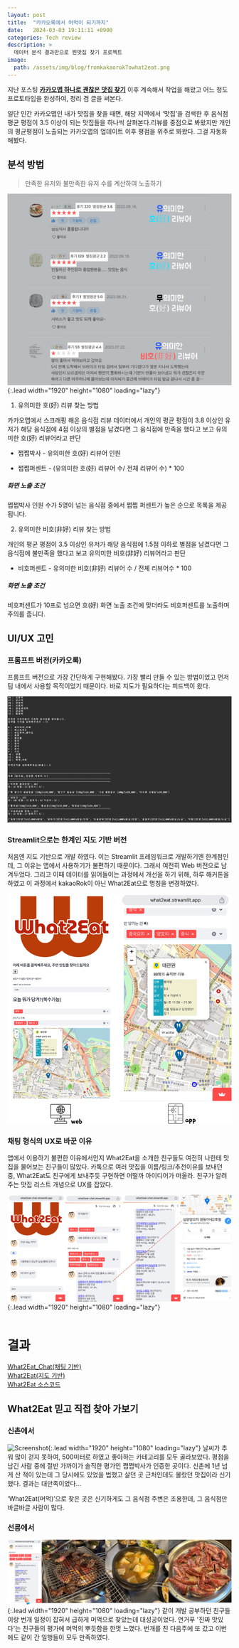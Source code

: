 ```yaml
---
layout: post
title:  "카카오록에서 머먹이 되기까지"
date:   2024-03-03 19:11:11 +0900
categories: Tech review
description: >
  데이터 분석 결과만으로 찐맛집 찾기 프로젝트
image: 
  path: /assets/img/blog/fromkakaorokTowhat2eat.png
---
```

지난 포스팅 [**카카오맵 하나로 괜찮은 맛집 찾기**](https://learningnrunning.github.io/example/tech/review/2022-10-22-Finding-good-restaurants-withKakaoMap/) 이후 계속해서 작업을 해왔고 어느 정도 프로토타입을 완성하여, 정리 겸 글을 써본다.

일단 인간 카카오맵인 내가 맛집을 찾을 때면, 해당 지역에서 ‘맛집’을 검색한 후 음식점 평균 평점이 3.5 이상이 되는 맛집들을 하나씩 살펴본다.리뷰를 중점으로 봐왔지만 개인의 평균평점이 노출되는 카카오맵의 업데이트 이후 평점을 위주로 봐왔다. 그걸 자동화 해봤다.

## 분석 방법
> 만족한 유저와 불만족한 유저 수를 계산하여 노출하기

![Screenshot](../../assets/img/blog/ai_snap/What2Eat_AnalysisMethods.png){:.lead width="1920" height="1080" loading="lazy"}

1. 유의미한 호(好) 리뷰 찾는 방법

카카오맵에서 스크래핑 해온 음식점 리뷰 데이터에서 개인의 평균 평점이 3.8 이상인 유저가 해당 음식점에 4점 이상의 별점을 남겼다면 그 음식점에 만족을 했다고 보고 유의미한 호(好) 리뷰어라고 판단

* 쩝쩝박사 - 유의미한 호(好) 리뷰어 인원

* 쩝쩝퍼센트 - (유의미한 호(好) 리뷰어 수/ 전체 리뷰어 수) * 100

##### **화면 노출 조건**

쩝쩝박사 인원 수가 5명이 넘는 음식점 중에서 쩝쩝 퍼센트가 높은 순으로 목록을 제공됩니다.

2. 유의미한 비호(非好) 리뷰 찾는 방법

개인의 평균 평점이 3.5 이상인 유저가 해당 음식점에 1.5점 이하로 별점을 남겼다면 그 음식점에 불만족을 했다고 보고 유의미한 비호(非好) 리뷰어라고 판단

* 비호퍼센트 - 유의미한 비호(非好) 리뷰어 수 / 전체 리뷰어수 * 100

##### **화면 노출 조건**

비호퍼센트가 10프로 넘으면 호(好) 화면 노출 조건에 맞더라도 비호퍼센트를 노출하며 주의를 줍니다.

## UI/UX 고민

### 프롬프트 버전(카카오록)

프롬프트 버전으로 가장 간단하게 구현해봤다. 가장 빨리 만들 수 있는 방법이었고 먼저 팀 내에서 사용할 목적이었기 때문이다. 바로 지도가 필요하다는 피드백이 왔다.

![Screenshot](../../assets/img/blog/prompt_kakaorok.png) 

### Streamlit으로는 한계인 지도 기반 버전

처음엔 지도 기반으로 개발 하였다. 이는 Streamlit 프레임워크로 개발하기엔 한계점인데, 그 이유는 앱에서 사용하기가 불편하기 때문이다. 그래서 여전히 Web 버전으로 남겨두었다. 그리고 이때 데이터를 읽어들이는 과정에서 개선을 하기 위해, 하루 해커톤을 하였고 이 과정에서 kakaoRok이 아닌 What2Eat으로 명칭을 변경하였다.

![Screenshot](../../assets/img/blog/ai_snap/what2eat_map_ver.png)

### 채팅 형식의 UX로 바꾼 이유

앱에서 이용하기 불편한 이유에서인지  What2Eat을 소개한 친구들도 여전히 나한테 맛집을 물어보는 친구들이 많았다. 카톡으로 여러 맛집을 이름/링크/추천이유를 보내던 중, What2Eat도 친구에게 보내주듯 구현하면 어떨까 아이디어가 떠올라. 친구가 알려주는 맛집 리스트 개념으로 UX를 잡았다.

![Screenshot](../../assets/img/blog/ai_snap/What2Eat_Examplescreen.png){:.lead width="1920" height="1080" loading="lazy"}
<br/><br/>

# 결과
[What2Eat_Chat(채팅 기반)](https://what2eat-chat.streamlit.app/)<br/>
[What2Eat(지도 기반)](https://what2eat.streamlit.app/)<br/>
[What2Eat 소스코드](https://github.com/LearningnRunning/What2Eat/tree/main)<br/>

## What2Eat 믿고 직접 찾아 가보기

### 신촌에서
![Screenshot](../../assets/img/blog/what2eat_review.png){:.lead width="1920" height="1080" loading="lazy"}
날씨가 추워 많이 걷지 못하여, 500미터로 하였고 좋아하는 카테고리를 모두 골라보았다. 평점을 남긴 사람 중에 절반 가까이가 솔직한 평가인 쩝쩝박사가 인증한 곳이다. 신촌에 1년 넘게 산 적이 있는데 그 당시에도 있었을 법했고 살던 곳 근처인데도 몰랐던 맛집이라 신기했다. 결과는 대만족이었다… 

‘What2Eat(머먹)’으로 찾은 곳은 신기하게도 그 음식점 주변은 조용한데, 그 음식점만 바글바글 사람이 많다.

### 선릉에서
![Screenshot](../../assets/img/blog/pongyear_1.png){:.lead width="1920" height="1080" loading="lazy"}
같이 개발 공부하던 친구들이랑 번개 일정이 잡혀서 급하게 머먹으로 찾았는데 대성공이었다. 연거푸 '진짜 맛있다'는 친구들의 평가에 머먹의 뿌듯함을 한껏 느꼈다. 번개를 친 다음주에 또 갔고 이번에도 같이 간 일행들이 모두 만족하였다.

[jekyll-docs]: https://jekyllrb.com/docs/home
[jekyll-gh]:   https://github.com/jekyll/jekyll
[jekyll-talk]: https://talk.jekyllrb.com/
